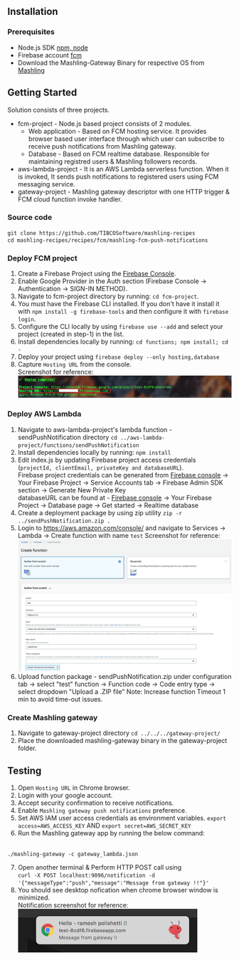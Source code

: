 ## Installation
### Prerequisites
* Node.js SDK [npm, node](https://nodejs.org/en/download/)
* Firebase account [fcm](https://firebase.google.com/)
* Download the Mashling-Gateway Binary for respective OS from [Mashling](https://github.com/TIBCOSoftware/mashling/tree/master#installation-and-usage)

## Getting Started
Solution consists of three projects.
* fcm-project - Node.js based project consists of 2 modules.
    * Web application - Based on FCM hosting service. It provides browser based user interface through which user can subscribe to receive push notifications from Mashling gateway.
    * Database - Based on FCM realtime database. Responsible for maintaining registred users & Mashling followers records.
* aws-lambda-project - It is an AWS Lambda serverless function. When it is invoked, It sends push notifications to registered users using FCM messaging service.
* gateway-project - Mashling gateway descriptor with one HTTP trigger & FCM cloud function invoke handler.

### Source code
    git clone https://github.com/TIBCOSoftware/mashling-recipes
	cd mashling-recipes/recipes/fcm/mashling-fcm-push-notifications

### Deploy FCM project

1. Create a Firebase Project using the [Firebase Console](https://console.firebase.google.com/).
2. Enable Google Provider in the Auth section (Firebase Console -> Authentication -> SIGN-IN METHOD).
3. Navigate to fcm-project directory by running: `cd fcm-project`.
4. You must have the Firebase CLI installed. If you don't have it install it with `npm install -g firebase-tools` and then configure it with `firebase login`.
5. Configure the CLI locally by using `firebase use --add` and select your project (created in step-1) in the list.
6. Install dependencies locally by running: `cd functions; npm install; cd -`
7. Deploy your project using `firebase deploy --only hosting,database`
8. Capture `Hosting URL` from the console.<br>
Screenshot for reference:
![Screenshot](cli_screenshot_hosting_url.png)

### Deploy AWS Lambda

1. Navigate to aws-lambda-project's lambda function - sendPushNotification directory `cd ../aws-lambda-project/functions/sendPushNotification`
2. Install dependencies locally by running: `npm install`
3. Edit index.js by updating Firebase project access credentials (`projectId, clientEmail, privateKey and databaseURL`). <br>
Firebase project credentials can be generated from [Firebase console](https://console.firebase.google.com/) -> Your Firebase Project -> Service Accounts tab -> Firebase Admin SDK section -> Generate New Private Key <br>
databaseURL can be found at - [Firebase console](https://console.firebase.google.com/) -> Your Firebase Project -> Database page -> Get started -> Realtime database
4. Create a deployment package by using zip utility `zip -r ../sendPushNotification.zip .`
5. Login to https://aws.amazon.com/console/ and navigate to Services -> Lambda -> Create function with name `test`
Screenshot for reference:
![Screenshot](lambda_creation.png)
6. Upload function package - sendPushNotification.zip under configuration tab -> select "test" function -> Function code -> Code entry type -> select dropdown "Upload a .ZIP file"
Note: Increase function Timeout 1 min to avoid time-out issues.


### Create Mashling gateway

1. Navigate to gateway-project directory `cd ../../../gateway-project/`
2. Place the downloaded mashling-gateway binary in the gateway-project folder.

## Testing

1. Open `Hosting URL` in Chrome browser.
2. Login with your google account.
3. Accept security confirmation to receive notifications.
4. Enable `Mashling gateway push notifications` preference.
5. Set AWS IAM user access credentials as environment variables. `export access=AWS_ACCESS_KEY` AND `export secret=AWS_SECRET_KEY`
6. Run the Mashling gateway app by running the below command:
```

./mashling-gateway -c gateway_lambda.json
```
7. Open another terminal & Perform HTTP POST call using <br>
`
curl -X POST localhost:9096/notification -d '{"messageType":"push","message":"Message from gateway !!"}'
`
8. You should see desktop nofication when chrome browser window is minimized.<br>
Notification screenshot for reference:<br>
![Screenshot](notification_screenshot.png)
